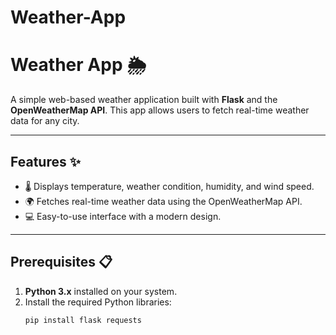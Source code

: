# Weather-App

# Weather App 🌦️

A simple web-based weather application built with **Flask** and the **OpenWeatherMap API**. This app allows users to fetch real-time weather data for any city.

---

## Features ✨

- 🌡️ Displays temperature, weather condition, humidity, and wind speed.
- 🌍 Fetches real-time weather data using the OpenWeatherMap API.
- 💻 Easy-to-use interface with a modern design.

---

## Prerequisites 📋

1. **Python 3.x** installed on your system.
2. Install the required Python libraries:
   ```bash
   pip install flask requests
   ```
